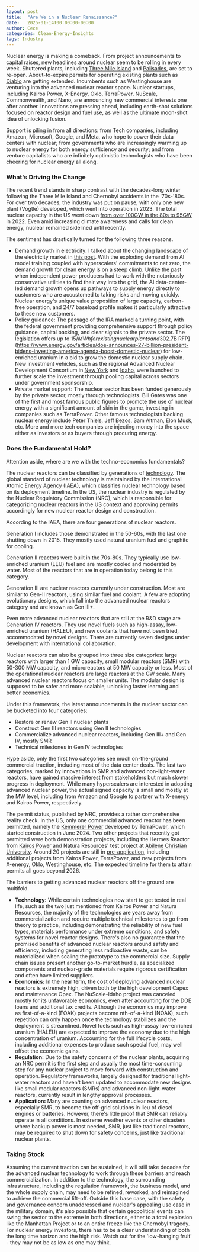 ```yaml
---
layout: post
title:  "Are We in a Nuclear Renaissance?"
date:   2025-01-14T00:00:00-00:00
author: Cece
categories: Clean-Energy-Insights
tags: Industry
---
```


Nuclear energy is making a comeback. From project announcements to capital raises, new headlines around nuclear seem to be rolling in every week. Shuttered plants, including [Three Mile Island](https://www.npr.org/2024/09/20/nx-s1-5120581/three-mile-island-nuclear-power-plant-microsoft-ai) and [Palisades](https://michiganadvance.com/2024/11/13/palisades-nuclear-plant-along-lake-michigan-plans-for-a-2025-comeback-a-1st-in-the-u-s/), are set to re-open. About-to-expire permits for operating existing plants such as [Diablo](https://www.world-nuclear-news.org/Articles/Regulator-accepts-Diablo-Canyon-licence-renewal-ap) are getting extended. Incumbents such as Westinghouse are venturing into the advanced nuclear reactor space. Nuclear startups, including Kairos Power, X-Energy, Oklo, TerraPower, NuScale, Commonwealth, and Nano, are announcing new commercial interests one after another. Innovations are pressing ahead, including earth-shot solutions focused on reactor design and fuel use, as well as the ultimate moon-shot idea of unlocking fusion.

Support is piling in from all directions: from Tech companies, including Amazon, Microsoft, Google, and Meta, who hope to power their data centers with nuclear; from governments who are increasingly warming up to nuclear energy for both energy sufficiency and security; and from venture capitalists who are infinitely optimistic technologists who have been cheering for nuclear energy all along.

### **What's Driving the Change**

The recent trend stands in sharp contrast with the decades-long winter following the Three Mile Island and Chernobyl accidents in the '70s-'80s. For over two decades, the industry was put on pause, with only one new plant (Vogtle) developed, which went into operation in 2023. The total nuclear capacity in the US went down [from over 100GW in the 80s to 95GW](https://www.eia.gov/energyexplained/nuclear/us-nuclear-industry.php) in 2022. Even amid increasing climate awareness and calls for clean energy, nuclear remained sidelined until recently.

The sentiment has drastically turned for the following three reasons.

- Demand growth in electricity: I talked about the changing landscape of the electricity market in [this post](https://www.cecezhao.com/clean-energy-insights/2024/12/15/Meeting-the-Power-Thirst.html). With the exploding demand from AI model training coupled with hyperscalers' commitments to net zero, the demand growth for clean energy is on a steep climb. Unlike the past when independent power producers had to work with the notoriously conservative utilities to find their way into the grid, the AI data-center-led demand growth opens up pathways to supply energy directly to customers who are accustomed to taking risks and moving quickly. Nuclear energy's unique value proposition of large capacity, carbon-free operation, and 24/7 baseload profile makes it particularly attractive to these new customers.
- Policy guidance: The passage of the IRA marked a turning point, with the federal government providing comprehensive support through policy guidance, capital backing, and clear signals to the private sector. The legislation offers up to $15/MWh for existing nuclear plants and 30% ITC for new plants. Nuclear energy used in hydrogen production and other clean energy generation qualifies for additional tax credits. Direct lending was made available through DOE, which issued a [$2.7B RFP](https://www.energy.gov/articles/doe-announces-27-billion-president-bidens-investing-america-agenda-boost-domestic-nuclear) for low-enriched uranium in a bid to grow the domestic nuclear supply chain. New investment vehicles, such as the regional Advanced Nuclear Development Consortium in [New York](https://www.constellationenergy.com/newsroom/2025/new-york-joins-constellation-in-pursuit-of-energy-department-funding-for-advanced-nuclear-reactor.html) and [Idaho](https://www.eda.gov/funding/programs/good-jobs-challenge/2024/Idaho-Advanced-Energy-Consortium), were launched to further scale the investment through pooling capital across sectors under government sponsorship.
- Private market support: The nuclear sector has been funded generously by the private sector, mostly through technologists. Bill Gates was one of the first and most famous public figures to promote the use of nuclear energy with a significant amount of skin in the game, investing in companies such as TerraPower. Other famous technologists backing nuclear energy include Peter Thiels, Jeff Bezos, Sam Altman, Elon Musk, etc. More and more tech companies are injecting money into the space either as investors or as buyers through procuring energy.

### **Does the Fundamental Hold?**

Attention aside, where are we with the techno-economics fundamentals?

The nuclear reactors can be classified by generations of [technology](https://world-nuclear.org/information-library/nuclear-fuel-cycle/nuclear-power-reactors/nuclear-power-reactors). The global standard of nuclear technology is maintained by the International Atomic Energy Agency (IAEA), which classifies nuclear technology based on its deployment timeline. In the US, the nuclear industry is regulated by the Nuclear Regulatory Commission (NRC), which is responsible for categorizing nuclear reactors in the US context and approving permits accordingly for new nuclear reactor design and construction.

According to the IAEA, there are four generations of nuclear reactors. 

Generation I includes those demonstrated in the 50-60s, with the last one shutting down in 2015. They mostly used natural uranium fuel and graphite for cooling.

Generation II reactors were built in the 70s-80s. They typically use low-enriched uranium (LEU) fuel and are mostly cooled and moderated by water. Most of the reactors that are in operation today belong to this category.

Generation III are nuclear reactors currently under construction. Most are similar to Gen-II reactors, using similar fuel and coolant. A few are adopting evolutionary designs, which fall into the advanced nuclear reactors category and are known as Gen III+.

Even more advanced nuclear reactors that are still at the R&D stage are Generation IV reactors. They use novel fuels such as high-assay, low-enriched uranium (HALEU), and new coolants that have not been tried, accommodated by novel designs. There are currently seven designs under development with international collaboration.

Nuclear reactors can also be grouped into three size categories: large reactors with larger than 1 GW capacity, small modular reactors (SMR) with 50-300 MW capacity, and microreactors at 50 MW capacity or less. Most of the operational nuclear reactors are large reactors at the GW scale. Many advanced nuclear reactors focus on smaller units. The modular design is supposed to be safer and more scalable, unlocking faster learning and better economics.

Under this framework, the latest announcements in the nuclear sector can be bucketed into four categories:

- Restore or renew Gen II nuclear plants
- Construct Gen III reactors using Gen II technologies
- Commercialize advanced nuclear reactors, including Gen III+ and Gen IV, mostly SMR
- Technical milestones in Gen IV technologies

Hype aside, only the first two categories see much on-the-ground commercial traction, including most of the data center deals. The last two categories, marked by innovations in SMR and advanced non-light-water reactors, have gained massive interest from stakeholders but much slower progress in deployment. While many hyperscalers are interested in adopting advanced nuclear power, the actual signed capacity is small and mostly at the MW level, including from Amazon and Google to partner with X-energy and Kairos Power, respectively.

The permit status, published by NRC, provides a rather comprehensive reality check. In the US, only one commercial advanced reactor has been permitted, namely the [Kemmerer Power](https://www.wyomingpublicmedia.org/open-spaces/2024-06-14/a-new-chapter-in-kemmerer-terrapower-breaks-ground) developed by TerraPower, which started construction in June 2024. Two other projects that recently got permitted were both demonstration projects, including the Hermes Reactor from [Kairos Power](https://kairospower.com/external_updates/nuclear-regulatory-commission-approves-construction-permits-for-hermes-2-demonstration-plant/) and Natura Resources' test project at [Abilene Christian University](https://www.nre.gatech.edu/news/natura-resources-molten-salt-reactor-acu-receives-historic-nrc-construction-permit). Around 20 projects are still in [pre-application](https://www.nrc.gov/reactors/new-reactors/advanced/who-were-working-with/pre-application-activities.html), including additional projects from Kairos Power, TerraPower, and new projects from X-energy, Oklo, Westinghouse, etc. The expected timeline for them to attain permits all goes beyond 2026.

The barriers to getting advanced nuclear reactors off the ground are multifold.

- **Technology:** While certain technologies now start to get tested in real life, such as the two just mentioned from Kairos Power and Natura Resources, the majority of the technologies are years away from commercialization and require multiple technical milestones to go from theory to practice, including demonstrating the reliability of new fuel types, materials performance under extreme conditions, and safety systems for novel reactor designs. There's also no guarantee that the promised benefits of advanced nuclear reactors around safety and efficiency, including generating less radioactive waste, can be materialized when scaling the prototype to the commercial size. Supply chain issues present another go-to-market hurdle, as specialized components and nuclear-grade materials require rigorous certification and often have limited suppliers. 
- **Economics:** In the near term, the cost of deploying advanced nuclear reactors is extremely high, driven both by the high development Capex and maintenance Opex. The NuScale-Idaho project was canceled mostly for its unfavorable economics, even after accounting for the DOE loans and additional tax credits. Although the economics may improve as first-of-a-kind (FOAK) projects become nth-of-a-kind (NOAK), such repetition can only happen once the technology stabilizes and the deployment is streamlined. Novel fuels such as high-assay low-enriched uranium (HALEU) are expected to improve the economy due to the high concentration of uranium. Accounting for the full lifecycle costs, including additional expenses to produce such special fuel, may well offset the economic gains.
- **Regulation:** Due to the safety concerns of the nuclear plants, acquiring an NRC permit is the first step and usually the most time-consuming step for any nuclear project to move forward with construction and operation. Regulatory frameworks, largely designed for traditional light-water reactors and haven't been updated to accommodate new designs like small modular reactors (SMRs) and advanced non-light-water reactors, currently result in lengthy approval processes. 
- **Application:** Many are counting on advanced nuclear reactors, especially SMR, to become the off-grid solutions in lieu of diesel engines or batteries. However, there's little proof that SMR can reliably operate in all conditions. In extreme weather events or other disasters where backup power is most needed, SMR, just like traditional reactors, may be required to shut down for safety concerns, just like traditional nuclear plants.

### **Taking Stock**

Assuming the current traction can be sustained, it will still take decades for the advanced nuclear technology to work through these barriers and reach commercialization. In addition to the technology, the surrounding infrastructure, including the regulation framework, the business model, and the whole supply chain, may need to be refined, reworked, and reimagined to achieve the commercial lift-off. Outside this base case, with the safety and governance concern unaddressed and nuclear's appealing use case in the military domain, it's also possible that certain geopolitical events can swing the sector to the extreme in both directions, either to a total explosion like the Manhattan Project or to an entire freeze like the Chernobyl tragedy. For nuclear energy investors, there has to be a clear understanding of both the long time horizon and the high risk. Watch out for the 'low-hanging fruit' - they may not be as low as one may think.